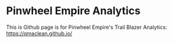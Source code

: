 # Pinwheel Empire Analytics

This is Github page is for Pinwheel Empire's Trail Blazer Analytics:
https://qmaclean.github.io/



